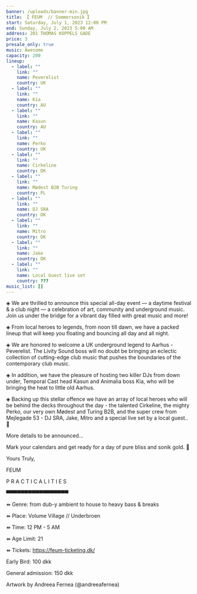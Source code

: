 ```yaml
---
banner: /uploads/banner-min.jpg
title: 【 FEUM  // Sommersonik 】
start: Saturday, July 1, 2023 12:00 PM
end: Sunday, July 2, 2023 5:00 AM
address: 201 THOMAS KOPPELS GADE
price: 3
presale_only: true
music: Awesome
capacity: 200
lineup:
  - label: ""
    link: ""
    name: Peverelist
    country: UK
  - label: ""
    link: ""
    name: Kia
    country: AU
  - label: ""
    link: ""
    name: Kasun
    country: AU
  - label: ""
    link: ""
    name: Perko
    country: UK
  - label: ""
    link: ""
    name: Cirkeline
    country: DK
  - label: ""
    link: ""
    name: Mødest B2B Turing
    country: PL
  - label: ""
    link: ""
    name: DJ SRA
    country: DK
  - label: ""
    link: ""
    name: Mitro
    country: DK
  - label: ""
    link: ""
    name: Jake
    country: DK
  - label: ""
    link: ""
    name: Local Guest live set
    country: ???
music_list: []
---
```

◈ We are thrilled to announce this special all-day event — a daytime festival & a club night — a celebration of art, community and underground music. Join us under the bridge for a vibrant day filled with great music and more!

◈ From local heroes to legends, from noon till dawn, we have a packed lineup that will keep you floating and bouncing all day and all night.

◈ We are honored to welcome a UK underground legend to Aarhus - Peverelist. The Livity Sound boss will no doubt be bringing an eclectic collection of cutting-edge club music that pushes the boundaries of the contemporary club music.

◈ In addition, we have the pleasure of hosting two killer DJs from down under, Temporal Cast head Kasun and Animalia boss Kia, who will be bringing the heat to little old Aarhus.

◈ Backing up this stellar offence we have an array of local heroes who will be behind the decks throughout the day - the talented Cirkeline, the mighty Perko, our very own Mødest and Turing B2B, and the super crew from Mejlegade 53 - DJ SRA, Jake, Mitro and a special live set by a local guest.. 👀

More details to be announced…

Mark your calendars and get ready for a day of pure bliss and sonik gold. 👾

Yours Truly,

FEUM





P R A C T I C A L I T I E S

▀▀▀▀▀▀▀▀▀▀▀▀▀▀▀▀▀

⇻ Genre: from dub-y ambient to house to heavy bass & breaks

⇻ Place: Volume Village // Underbroen

⇻ Time: 12 PM - 5 AM

⇻ Age Limit: 21

⇻ Tickets: <https://feum-ticketing.dk/>

Early Bird: 100 dkk

General admission: 150 dkk



Artwork by Andreea Fernea (@andreeafernea)

<!--EndFragment-->